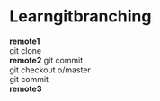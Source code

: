 # Learngitbranching
<b>remote1</b>
<br>
git clone
<br>
<b>remote2</b>
git commit<br>
git checkout o/master<br>
git commit<br>
<b>remote3</b>

